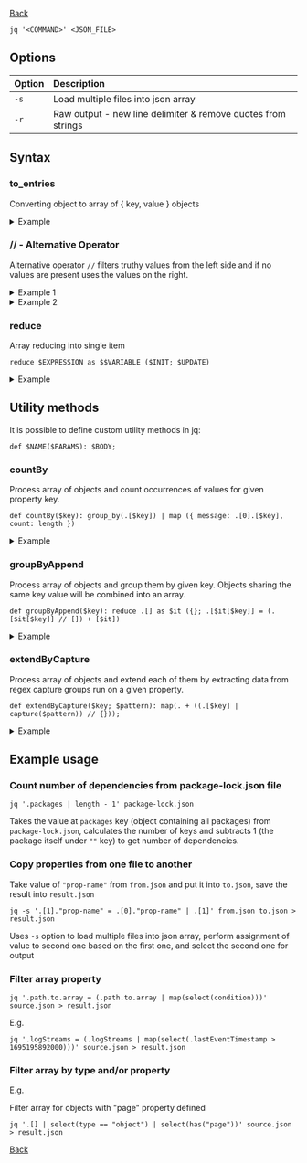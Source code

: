 [Back](../../README.md)

`jq '<COMMAND>' <JSON_FILE>`

## Options

| Option | Description                                                  |
|:-------|:-------------------------------------------------------------|
| `-s`   | Load multiple files into json array                          |
| `-r`   | Raw output - new line delimiter & remove quotes from strings |

## Syntax

### to_entries

Converting object to array of { key, value } objects

<details>
<summary>Example</summary>

Input:

```json
{
  "name": "John",
  "surname": "Doe",
  "age": 36
}
```

Command: `to_entries`

Output:

```json
[
  {
    "key": "name",
    "value": "John"
  },
  {
    "key": "surname",
    "value": "Doe"
  },
  {
    "key": "age",
    "value": 36
  }
]
```

</details>

### // - Alternative Operator

Alternative operator `//` filters truthy values from the left side and if no values are present uses the values on the
right.

<details>
<summary>Example 1</summary>

Input:

```json
{
  "name": "John",
  "surname": "Doe",
  "email": "john.doe@test.com",
  "age": 36
}
```

Command: `{ login: (.login //.email // "missing")  }`

Output:

```json
{
  "login": "john.doe@test.com"
}
```

</details>

<details>
<summary>Example 2</summary>

Input:

```json
{
  "name": "John",
  "surname": "Doe",
  "age": 36
}
```

Command: `{ login: (.login //.email // "missing")  }`

Output:

```json
{
  "login": "missing"
}
```

</details>

### reduce

Array reducing into single item

`reduce $EXPRESSION as $$VARIABLE ($INIT; $UPDATE)`

<details>
<summary>Example</summary>

Input:

```json
[
  1,
  2,
  3,
  4,
  5
]
```

Command: `reduce .[] as $it (0; . + $it)`

Output:
```json
15
```

</details>

## Utility methods

It is possible to define custom utility methods in jq:

`def $NAME($PARAMS): $BODY;`

### countBy

Process array of objects and count occurrences of values for given property key.

```
def countBy($key): group_by(.[$key]) | map ({ message: .[0].[$key], count: length })
```

<details>
<summary>Example</summary>

Input:

```json
[
  {
    "group": "A",
    "content": "foo"
  },
  {
    "group": "A",
    "content": "bar"
  },
  {
    "group": "B",
    "content": "foo"
  },
  {
    "group": "B",
    "content": "baz"
  },
  {
    "group": "C",
    "content": "bar"
  },
  {
    "group": "C",
    "content": "baz"
  }
]
```

Command: `countBy("content")`

Output:

```json
[
  {
    "message": "bar",
    "count": 2
  },
  {
    "message": "baz",
    "count": 2
  },
  {
    "message": "foo",
    "count": 2
  }
]
```

</details>

### groupByAppend

Process array of objects and group them by given key. Objects sharing the same key value will be combined into an array.

```
def groupByAppend($key): reduce .[] as $it ({}; .[$it[$key]] = (.[$it[$key]] // []) + [$it])
```

<details>
<summary>Example</summary>

Input:

```json
[
  {
    "group": "A",
    "content": "foo"
  },
  {
    "group": "A",
    "content": "bar"
  },
  {
    "group": "B",
    "content": "foo"
  },
  {
    "group": "B",
    "content": "baz"
  },
  {
    "group": "C",
    "content": "bar"
  },
  {
    "group": "C",
    "content": "baz"
  }
]
```

Command: `groupByAppend("group")`

Output:

```json
{
  "A": [
    {
      "group": "A",
      "content": "foo"
    },
    {
      "group": "A",
      "content": "bar"
    }
  ],
  "B": [
    {
      "group": "B",
      "content": "foo"
    },
    {
      "group": "B",
      "content": "baz"
    }
  ],
  "C": [
    {
      "group": "C",
      "content": "bar"
    },
    {
      "group": "C",
      "content": "baz"
    }
  ]
}
```

</details>

### extendByCapture

Process array of objects and extend each of them by extracting data from regex capture groups run on a given property.

```
def extendByCapture($key; $pattern): map(. + ((.[$key] | capture($pattern)) // {}));
```

<details>
<summary>Example</summary>

Input:

```json
[
  {
    "msg": "Error [A] Because foo",
    "time": 1
  },
  {
    "msg": "Error [B] Because foo",
    "time": 2
  },
  {
    "msg": "Error [C] Because foo",
    "time": 3
  },
  {
    "msg": "Error [A] whatever something else",
    "time": 4
  },
  {
    "msg": "Error [B] Because bar",
    "time": 5
  }
]
```

Command: `extendByCapture("msg"; "Error \\[(?<type>.*)] Because (?<reason>.*)")`

Output:

```json
[
  {
    "msg": "Error [A] Because foo",
    "time": 1,
    "type": "A",
    "reason": "foo"
  },
  {
    "msg": "Error [B] Because foo",
    "time": 2,
    "type": "B",
    "reason": "foo"
  },
  {
    "msg": "Error [C] Because foo",
    "time": 3,
    "type": "C",
    "reason": "foo"
  },
  {
    "msg": "Error [A] whatever something else",
    "time": 4
  },
  {
    "msg": "Error [B] Because bar",
    "time": 5,
    "type": "B",
    "reason": "bar"
  }
]

```

</details>

## Example usage

### Count number of dependencies from package-lock.json file

```
jq '.packages | length - 1' package-lock.json
```

Takes the value at `packages` key (object containing all packages) from `package-lock.json`, calculates the number of
keys and subtracts 1 (the package itself under `""` key) to get number of dependencies.

### Copy properties from one file to another

Take value of `"prop-name"` from `from.json` and put it into `to.json`, save the result into `result.json`

```
jq -s '.[1]."prop-name" = .[0]."prop-name" | .[1]' from.json to.json > result.json
```

Uses `-s` option to load multiple files into json array, perform assignment of value to second one based on the first
one, and select the second one for output

### Filter array property

```
jq '.path.to.array = (.path.to.array | map(select(condition)))' source.json > result.json
```

E.g.

```
jq '.logStreams = (.logStreams | map(select(.lastEventTimestamp > 1695195892000)))' source.json > result.json
```

### Filter array by type and/or property

E.g.

Filter array for objects with "page" property defined

```
jq '.[] | select(type == "object") | select(has("page"))' source.json > result.json
```

[Back](../../README.md)
